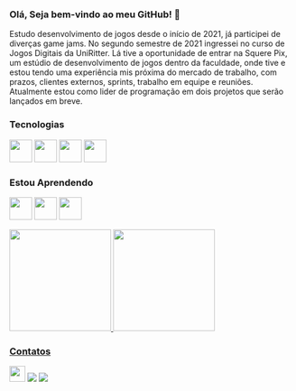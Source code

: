 ### Olá, Seja bem-vindo ao meu GitHub! 👋

Estudo desenvolvimento de jogos desde o início de 2021, já participei de diverças game jams. No segundo semestre de 2021 ingressei no curso de Jogos Digitais da UniRitter. Lá tive a oportunidade de entrar na Squere Pix, um estúdio de desenvolvimento de jogos dentro da faculdade, onde tive e estou tendo uma experiência mis próxima do mercado de trabalho, com prazos, clientes externos, sprints, trabalho em equipe e reuniões. Atualmente estou como lider de programação em dois projetos que serão lançados em breve.

### Tecnologias
<img src="https://preview.redd.it/tu3gt6ysfxq71.png?auto=webp&s=10ab55d9dc09e7ed6ea59bd5916800a5272d5969" width="40" height="40" /> <img src="https://cdn.jsdelivr.net/gh/devicons/devicon/icons/git/git-original.svg" width="40" height="40"/> <img src="https://github.githubassets.com/images/modules/logos_page/GitHub-Mark.png" width="40" height="40"/> <img src="https://cdn.icon-icons.com/icons2/2415/PNG/512/csharp_original_logo_icon_146578.png" width="40" height="40"/>

### Estou Aprendendo
<img src="https://cdn.jsdelivr.net/gh/devicons/devicon/icons/javascript/javascript-original.svg" width="40" height="40"/> <img src="https://cdn.jsdelivr.net/gh/devicons/devicon/icons/html5/html5-plain-wordmark.svg" width="40" height="40"/> <img src="https://cdn.jsdelivr.net/gh/devicons/devicon/icons/css3/css3-plain-wordmark.svg" width="40" height="40" />
  
<a href="https://github.com/seu-usuário-aqui">
<img height="180em" src="https://github-readme-stats.vercel.app/api/top-langs/?username=Murilazuo&layout=compact&langs_count=7&theme=dracula"/>
<img height="180em" src="https://github-readme-stats.vercel.app/api?username=Murilazuo&show_icons=true&theme=dracula&include_all_commits=true&count_private=true"/>
  
### Contatos
<a href="https://murilo-bezerra.itch.io" target="_blank"><img src="https://static.itch.io/images/logo_rect.png" target="_blank" height="28"></a> <a href = "mailto:murilozerra@gmail.com"><img src="https://img.shields.io/badge/Gmail-D14836?style=for-the-badge&logo=gmail&logoColor=white" target="_blank"></a>
<a href="https://www.linkedin.com/in/murilo-bezerra-190982137" target="_blank"><img src="https://img.shields.io/badge/-LinkedIn-%230077B5?style=for-the-badge&logo=linkedin&logoColor=white" target="_blank"></a>  
  
<!--
**Murilazuo/Murilazuo** is a ✨ _special_ ✨ repository because its `README.md` (this file) appears on your GitHub profile.

Here are some ideas to get you started:

- 🔭 I’m currently working on ...
- 🌱 I’m currently learning ...
- 👯 I’m looking to collaborate on ...
- 🤔 I’m looking for help with ...
- 💬 Ask me about ...
- 📫 How to reach me: ...
- 😄 Pronouns: ...
- ⚡ Fun fact: ...
-->
